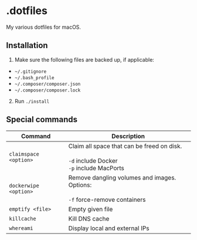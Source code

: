 # .dotfiles

My various dotfiles for macOS.

## Installation

1. Make sure the following files are backed up, if applicable:
  - `~/.gitignore`
  - `~/.bash_profile`
  - `~/.composer/composer.json`
  - `~/.composer/composer.lock`
2. Run `./install`

## Special commands

| Command               | Description                                                                                    |
| ---------             | -----                                                                                          |
| `claimspace <option>` | Claim all space that can be freed on disk.<br><br>`-d` include Docker<br>`-p` include MacPorts |
| `dockerwipe <option>` | Remove dangling volumes and images. Options:<br><br>`-f` force-remove containers               |
| `emptify <file>`      | Empty given file                                                                               |
| `killcache`           | Kill DNS cache                                                                                 |  
| `whereami`            | Display local and external IPs                                                                 |
